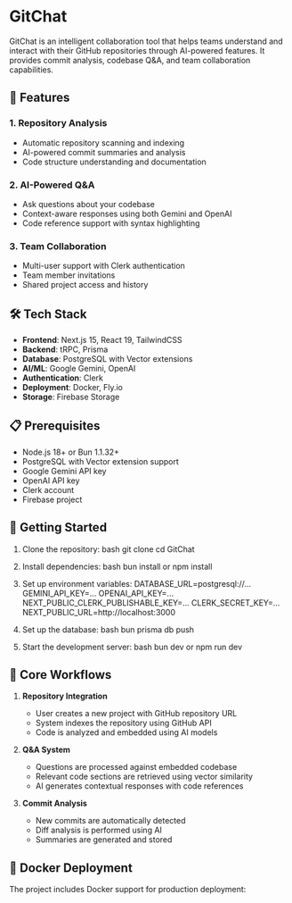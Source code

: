 # GitChat

GitChat is an intelligent collaboration tool that helps teams understand and interact with their GitHub repositories through AI-powered features. It provides commit analysis, codebase Q&A, and team collaboration capabilities.

## 🌟 Features

### 1. Repository Analysis
- Automatic repository scanning and indexing
- AI-powered commit summaries and analysis
- Code structure understanding and documentation

### 2. AI-Powered Q&A
- Ask questions about your codebase
- Context-aware responses using both Gemini and OpenAI
- Code reference support with syntax highlighting

### 3. Team Collaboration
- Multi-user support with Clerk authentication
- Team member invitations
- Shared project access and history

## 🛠 Tech Stack

- **Frontend**: Next.js 15, React 19, TailwindCSS
- **Backend**: tRPC, Prisma
- **Database**: PostgreSQL with Vector extensions
- **AI/ML**: Google Gemini, OpenAI
- **Authentication**: Clerk
- **Deployment**: Docker, Fly.io
- **Storage**: Firebase Storage

## 📋 Prerequisites

- Node.js 18+ or Bun 1.1.32+
- PostgreSQL with Vector extension support
- Google Gemini API key
- OpenAI API key
- Clerk account
- Firebase project

## 🚀 Getting Started

1. Clone the repository:
bash
git clone <repository-url>
cd GitChat
  
2. Install dependencies:
bash
bun install
or
npm install

   
3. Set up environment variables:
DATABASE_URL=postgresql://...
GEMINI_API_KEY=...
OPENAI_API_KEY=...
NEXT_PUBLIC_CLERK_PUBLISHABLE_KEY=...
CLERK_SECRET_KEY=...
NEXT_PUBLIC_URL=http://localhost:3000

4. Set up the database:
bash
bun prisma db push

5. Start the development server:
bash
bun dev
or
npm run dev



## 🔄 Core Workflows

1. **Repository Integration**
   - User creates a new project with GitHub repository URL
   - System indexes the repository using GitHub API
   - Code is analyzed and embedded using AI models

2. **Q&A System**
   - Questions are processed against embedded codebase
   - Relevant code sections are retrieved using vector similarity
   - AI generates contextual responses with code references

3. **Commit Analysis**
   - New commits are automatically detected
   - Diff analysis is performed using AI
   - Summaries are generated and stored

## 🐳 Docker Deployment

The project includes Docker support for production deployment:







